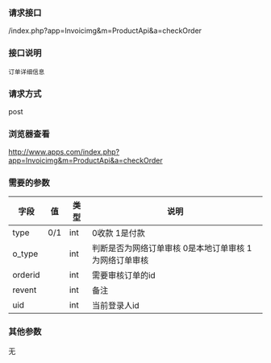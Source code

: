 ### **请求接口**
/index.php?app=Invoicimg&m=ProductApi&a=checkOrder

### **接口说明**
`订单详细信息`

### **请求方式**
post

### **浏览器查看**
http://www.apps.com/index.php?app=Invoicimg&m=ProductApi&a=checkOrder

### **需要的参数** 
|字段       |值             |类型    |说明           |
| --------- |--------      |--------|--------       |
|type|  0/1            |int|0收款 1是付款         |
|o_type|              |int    | 判断是否为网络订单审核  0是本地订单审核  1为网络订单审核 |
|orderid|              |int    | 需要审核订单的id |
|revent|              |int    | 备注 |
 |uid|              |int    | 当前登录人id |

### **其他参数**
无